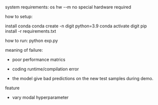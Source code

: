 system requirements:
os
hw --m no special hardware required 


how to setup:

install conda
conda create -n digit python=3.9
conda activate digit
pip install -r requirements.txt

how to run:
python exp.py



meaning of failure:
- poor performance matrics
- coding runtime/compilation error


- the model give bad predictions on the new test samples during demo.

feature
- vary modal hyperparameter
